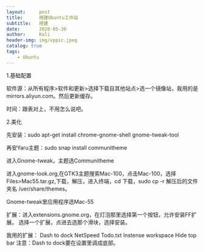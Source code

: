 ```yaml
---
layout:     post
title:      搭建Ubuntu工作站
subtitle:   搭建
date:       2020-05-30
author:     Kali
header-img: img/xppic.jpeg
catalog: true
tags:
    - Ubuntu
---
```

1.基础配置

软件源：从所有程序>软件和更新>选择下载自其他站点>选一个镜像站，我用的是mirrors.aliyun.com。然后更新缓存。

时间：跟表对上，不用怎么说吧。

2.美化

先安装：sudo apt-get install chrome-gnome-shell gnome-tweak-tool

再安Yaru主题：sudo snap install communitheme

进入Gnome-tweak，主题选Communitheme

进入gnome-look.org,在GTK3主题搜索Mac-100，点击Mac-100，选择Files>Mac55.tar.gz,下载，解压，进入终端，cd 下载，sudo cp -r 解压后的文件夹名 /uer/share/themes。

Gnome-tweak里应用程序选Mac-55

扩展：进入extensions.gnome.org，在灯泡那里选择第一个按钮，允许安装FF扩展。
选择一个扩展，点进去选那个滑块，选择安装。

我用的扩展：
Dash to dock
NetSpeed
Todo.txt
Instense workspace
Hide top bar
注意：Dash to dock要在设置里调成底部。
